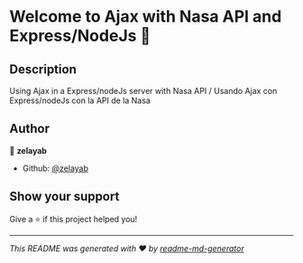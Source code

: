 # Welcome to Ajax with Nasa API and Express/NodeJs 👋

## Description
Using Ajax in a Express/nodeJs server with Nasa API / Usando Ajax con Express/nodeJs con la API de la Nasa

## Author

👤 **zelayab**

* Github: [@zelayab](https://github.com/zelayab)

## Show your support

Give a ⭐️ if this project helped you!


***
_This README was generated with ❤️ by [readme-md-generator](https://github.com/kefranabg/readme-md-generator)_
